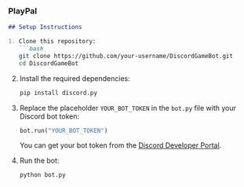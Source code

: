 ### **PlayPal**
```markdown
## Setup Instructions

1. Clone this repository:
   ```bash
   git clone https://github.com/your-username/DiscordGameBot.git
   cd DiscordGameBot
   ```

2. Install the required dependencies:
   ```bash
   pip install discord.py
   ```

3. Replace the placeholder `YOUR_BOT_TOKEN` in the `bot.py` file with your Discord bot token:
   ```python
   bot.run("YOUR_BOT_TOKEN")
   ```

   You can get your bot token from the [Discord Developer Portal](https://discord.com/developers/applications).

4. Run the bot:
   ```bash
   python bot.py
   ```
```
